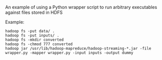 An example of using a Python wrapper script to run arbitrary executables against files stored in HDFS

Example:
```
hadoop fs -put data/ .
hadoop fs -put inputs/ .
hadoop fs -mkdir converted
hadoop fs -chmod 777 converted
hadoop jar /usr/lib/hadoop-mapreduce/hadoop-streaming-*.jar -file wrapper.py -mapper wrapper.py -input inputs -output dummy
```
